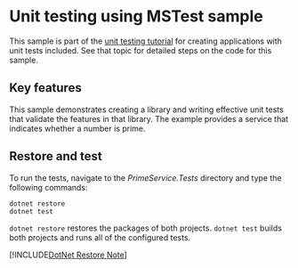 # Unit testing using MSTest sample

This sample is part of the [unit testing tutorial](https://docs.microsoft.com/dotnet/core/testing/unit-testing-with-mstest) for creating applications with unit tests included. See that topic for detailed steps on the code for this sample.

## Key features

This sample demonstrates creating a library and writing effective unit tests that validate the features in that library. The example provides a service that indicates whether a number is prime.

## Restore and test

To run the tests, navigate to the *PrimeService.Tests* directory and type the following commands:

```
dotnet restore
dotnet test
```

`dotnet restore` restores the packages of both projects.
`dotnet test` builds both projects and runs all of the configured tests.

[!INCLUDE[DotNet Restore Note](~/includes/dotnet-restore-note.md.md)]

